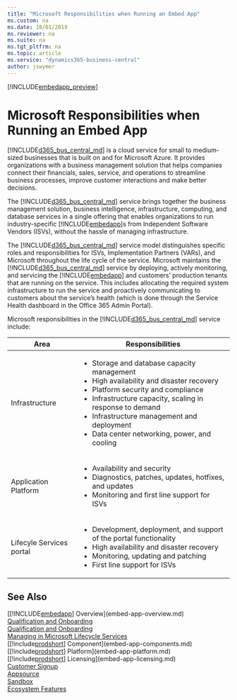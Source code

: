 ```yaml
---
title: "Microsoft Responsibilities when Running an Embed App"
ms.custom: na
ms.date: 10/01/2019
ms.reviewer: na
ms.suite: na
ms.tgt_pltfrm: na
ms.topic: article
ms.service: "dynamics365-business-central"
author: jswymer
---
```

[!INCLUDE[embedapp_preview](../developer/includes/embedapp_preview.md)]

# Microsoft Responsibilities when Running an Embed App  
[!INCLUDE[d365_bus_central_md](../developer/includes/d365_bus_central_md.md)] is a cloud service for small to medium-sized businesses that is built on and for Microsoft Azure. It provides organizations with a business management solution that helps companies connect their financials, sales, service, and operations to streamline business processes, improve customer interactions and make better decisions.

The [!INCLUDE[d365_bus_central_md](../developer/includes/d365_bus_central_md.md)] service brings together the business management solution, business intelligence, infrastructure, computing, and database services in a single offering that enables organizations to run industry-specific [!INCLUDE[embedapp](../developer/includes/embedapp.md)]s from Independent Software Vendors (ISVs), without the hassle of managing infrastructure.

The [!INCLUDE[d365_bus_central_md](../developer/includes/d365_bus_central_md.md)] service model distinguishes specific roles and responsibilities for ISVs, Implementation Partners (VARs), and Microsoft throughout the life cycle of the service. Microsoft maintains the [!INCLUDE[d365_bus_central_md](../developer/includes/d365_bus_central_md.md)] service by deploying, actively monitoring, and servicing the [!INCLUDE[embedapp](../developer/includes/embedapp.md)] and customers’ production tenants that are running on the service. This includes allocating the required system infrastructure to run the service and proactively communicating to customers about the service’s health (which is done through the Service Health dashboard in the Office 365 Admin Portal).

Microsoft responsibilities in the [!INCLUDE[d365_bus_central_md](../developer/includes/d365_bus_central_md.md)]  service include: 

|Area|Responsibilities|
|----|----------------|
|Infrastructure|<ul><li>Storage and database capacity management</li><li>High availability and disaster recovery</li><li>Platform security and compliance</li><li>Infrastructure capacity, scaling in response to demand </li><li>Infrastructure management and deployment</li><li>Data center networking, power, and cooling</li></ul>| 
|Application Platform|<ul><li>Availability and security</li><li>Diagnostics, patches, updates, hotfixes, and updates</li><li>Monitoring and first line support for ISVs</li></ul>| 
|Lifecyle Services portal|<ul><li>Development, deployment, and support of the portal functionality</li><li>High availability and disaster recovery</li><li>Monitoring, updating and patching</li><li>First line support for ISVs</li></ul>|  
 
## See Also  
[[!INCLUDE[embedapp](../developer/includes/embedapp.md)] Overview](embed-app-overview.md)   
[Qualification and Onboarding](embed-app-qualifications-onboarding.md)  
[Qualification and Onboarding](embed-app-qualifications-onboarding.md)  
[Managing in Microsoft Lifecycle Services](embed-app-lifecycle-services.md)  
[[!include[prodshort](../developer/includes/prodshort.md)] Component](embed-app-components.md)   
[[!include[prodshort](../developer/includes/prodshort.md)] Platform](embed-app-platform.md)  
[[!include[prodshort](../developer/includes/prodshort.md)] Licensing](embed-app-licensing.md)  
[Customer Signup](embed-app-customer-signup.md)  
[Appsource](embed-app-appsource.md)  
[Sandbox](embed-app-sandbox.md)  
[Ecosystem Features](embed-app-ecosystem.md)  